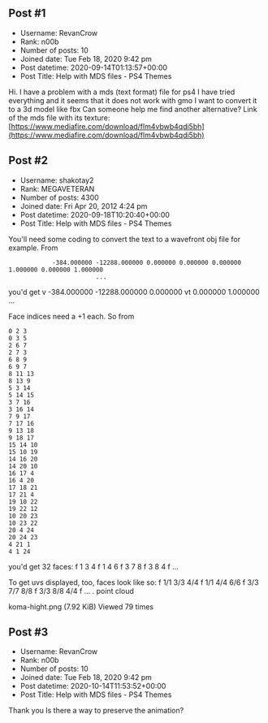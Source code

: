 ## Post #1
- Username: RevanCrow
- Rank: n00b
- Number of posts: 10
- Joined date: Tue Feb 18, 2020 9:42 pm
- Post datetime: 2020-09-14T01:13:57+00:00
- Post Title: Help with MDS files - PS4 Themes

Hi. I have a problem with a mds (text format) file for ps4
I have tried everything and it seems that it does not work with gmo
I want to convert it to a 3d model like fbx
Can someone help me find another alternative?
Link of the mds file with its texture:
[https://www.mediafire.com/download/flm4vbwb4qdi5bh](https://www.mediafire.com/download/flm4vbwb4qdi5bh)
## Post #2
- Username: shakotay2
- Rank: MEGAVETERAN
- Number of posts: 4300
- Joined date: Fri Apr 20, 2012 4:24 pm
- Post datetime: 2020-09-18T10:20:40+00:00
- Post Title: Help with MDS files - PS4 Themes

You'll need some coding to convert the text to a wavefront obj file for example.
From

```
			-384.000000 -12288.000000 0.000000 0.000000 0.000000 1.000000 0.000000 1.000000
                        ...

```

you'd get 
v -384.000000 -12288.000000 0.000000
vt 0.000000 1.000000
...

Face indices need a +1 each. So from 

```
0 2 3 
0 3 5 
2 6 7 
2 7 3 
6 8 9 
6 9 7 
8 11 13 
8 13 9 
5 3 14 
5 14 15 
3 7 16 
3 16 14 
7 9 17 
7 17 16 
9 13 18 
9 18 17 
15 14 10 
15 10 19 
14 16 20 
14 20 10 
16 17 4 
16 4 20 
17 18 21 
17 21 4 
19 10 22 
19 22 12 
10 20 23 
10 23 22 
20 4 24 
20 24 23 
4 21 1 
4 1 24

```
 you'd get 32 faces:
f 1 3 4
f 1 4 6
f 3 7 8
f 3 8 4
f ...

To get uvs displayed, too, faces look like so:
f 1/1 3/3 4/4
f 1/1 4/4 6/6
f 3/3 7/7 8/8
f 3/3 8/8 4/4
f ...
.
point cloud



koma-hight.png (7.92 KiB) Viewed 79 times
## Post #3
- Username: RevanCrow
- Rank: n00b
- Number of posts: 10
- Joined date: Tue Feb 18, 2020 9:42 pm
- Post datetime: 2020-10-14T11:53:52+00:00
- Post Title: Help with MDS files - PS4 Themes

Thank you
Is there a way to preserve the animation?

